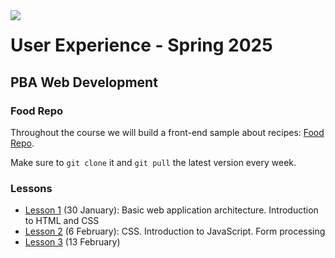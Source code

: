 <img src="https://github.com/user-attachments/assets/301941d6-924d-424f-9c95-b3a431c98f0b" align="left" style="z-index: 999;">

# User Experience - Spring 2025
## PBA Web Development

### Food Repo
Throughout the course we will build a front-end sample about recipes: [Food Repo](https://github.com/arturomorarioja/js_food_repo_ux_f25). 

Make sure to `git clone` it and `git pull` the latest version every week.

### Lessons

- [Lesson 1](https://github.com/arturomorarioja-kea/WD_UX_F25/blob/main/Lesson01/README.md) (30 January): Basic web application architecture. Introduction to HTML and CSS
- [Lesson 2](https://github.com/arturomorarioja-kea/WD_UX_F25/blob/main/Lesson02/README.md) (6 February): CSS. Introduction to JavaScript. Form processing
- [Lesson 3](https://github.com/arturomorarioja-kea/WD_UX_F25/blob/main/Lesson03/README.md) (13 February)

